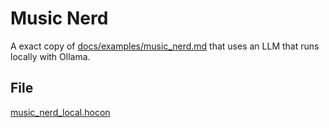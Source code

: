 # Music Nerd

A exact copy of [docs/examples/music_nerd.md](music_nerd.md) that uses an LLM that runs locally with Ollama.

## File

[music_nerd_local.hocon](../../registries/music_nerd_local.hocon)